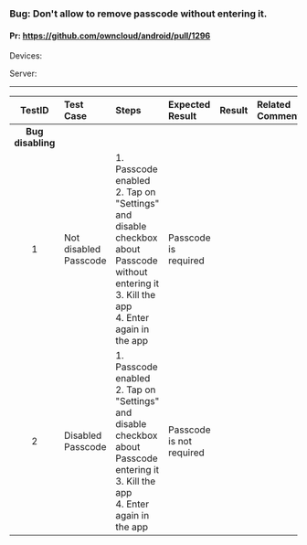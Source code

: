 ###  Bug: Don't allow to remove passcode without entering it. 

#### Pr: https://github.com/owncloud/android/pull/1296 

Devices:

Server:


---

 
TestID | Test Case | Steps | Expected Result | Result | Related Comment
:--------: | :------------- | :------------- | :-------------- | :-----: | :------
**Bug disabling**|
| 1 | Not disabled Passcode  |  1. Passcode enabled<br>2. Tap on "Settings" and disable checkbox about Passcode without entering it<br> 3. Kill the app<br>4. Enter again in the app |  Passcode is required  |
| 2 | Disabled Passcode  |  1. Passcode enabled<br>2. Tap on "Settings" and disable checkbox about Passcode entering it<br> 3. Kill the app<br>4. Enter again in the app |  Passcode is not required  |



